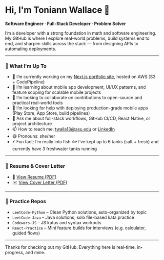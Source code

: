 # Hi, I'm Toniann Wallace 👋

**Software Engineer · Full-Stack Developer · Problem Solver**

I’m a developer with a strong foundation in math and software engineering. My GitHub is where I explore real-world problems, build systems end to end, and sharpen skills across the stack — from designing APIs to automating deployments.

---

### 🚀 What I'm Up To

- 🔭 I’m currently working on my [Next.js portfolio site](http://tonidocs.com/), hosted on AWS (S3 + CodePipeline)
- 🌱 I’m learning about mobile app development, UI/UX patterns, and feature scoping for scalable mobile projects
- 👯 I’m looking to collaborate on contributions to open-source and practical real-world tools
- 🤔 I’m looking for help with deploying production-grade mobile apps (Play Store, App Store, build pipelines)
- 💬 Ask me about full-stack workflows, GitHub CI/CD, React Native, or project architecture
- 📫 How to reach me: [twalla13@asu.edu](mailto:twalla13@asu.edu) or [LinkedIn](https://www.linkedin.com/in/toniannwallace)
- 😄 Pronouns: she/her
- ⚡ Fun fact: I’m really into fish 🐟 I’ve kept up to 6 tanks (salt + fresh) and currently have 3 freshwater tanks running

---

### 🧳 Resume & Cover Letter

- 📄 [View Resume (PDF)](./Toni-Wallace-Developer.pdf)
- ✉️ [View Cover Letter (PDF)](./Toni-Wallace-Cover%20Letter.pdf)

---

### 📂 Practice Repos

- `LeetCode-Python` – Clean Python solutions, auto-organized by topic
- `LeetCode-Java` – Java solutions, solo file-based kata practice
- `Codewars-JS` – JS katas and syntax workouts
- `React-Practice` – Mini feature builds for interviews (e.g. calculator, guided flows)

---

Thanks for checking out my GitHub. Everything here is real-time, in-progress, and mine.
